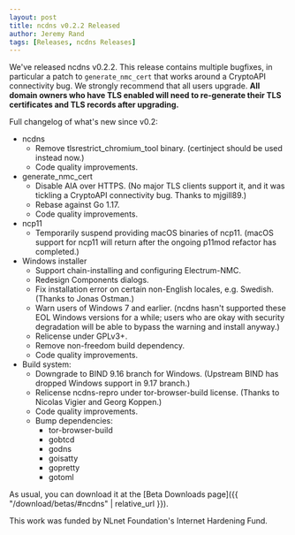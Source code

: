 ```yaml
---
layout: post
title: ncdns v0.2.2 Released
author: Jeremy Rand
tags: [Releases, ncdns Releases]
---
```


We've released ncdns v0.2.2.  This release contains multiple bugfixes, in particular a patch to `generate_nmc_cert` that works around a CryptoAPI connectivity bug.  We strongly recommend that all users upgrade.  **All domain owners who have TLS enabled will need to re-generate their TLS certificates and TLS records after upgrading.**

Full changelog of what's new since v0.2:

* ncdns
    - Remove tlsrestrict_chromium_tool binary.  (certinject should be used instead now.)
    - Code quality improvements.
* generate_nmc_cert
    - Disable AIA over HTTPS.  (No major TLS clients support it, and it was tickling a CryptoAPI connectivity bug.  Thanks to mjgill89.)
    - Rebase against Go 1.17.
    - Code quality improvements.
* ncp11
    - Temporarily suspend providing macOS binaries of ncp11.  (macOS support for ncp11 will return after the ongoing p11mod refactor has completed.)
* Windows installer
    - Support chain-installing and configuring Electrum-NMC.
    - Redesign Components dialogs.
    - Fix installation error on certain non-English locales, e.g. Swedish.  (Thanks to Jonas Ostman.)
    - Warn users of Windows 7 and earlier.  (ncdns hasn't supported these EOL Windows versions for a while; users who are okay with security degradation will be able to bypass the warning and install anyway.)
    - Relicense under GPLv3+.
    - Remove non-freedom build dependency.
    - Code quality improvements.
* Build system:
    - Downgrade to BIND 9.16 branch for Windows.  (Upstream BIND has dropped Windows support in 9.17 branch.)
    - Relicense ncdns-repro under tor-browser-build license.  (Thanks to Nicolas Vigier and Georg Koppen.)
    - Code quality improvements.
    - Bump dependencies:
        * tor-browser-build
        * gobtcd
        * godns
        * goisatty
        * gopretty
        * gotoml

As usual, you can download it at the [Beta Downloads page]({{ "/download/betas/#ncdns" | relative_url }}).

This work was funded by NLnet Foundation's Internet Hardening Fund.
